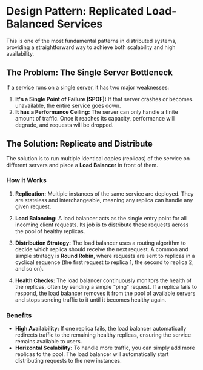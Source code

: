 # Design Pattern: Replicated Load-Balanced Services

This is one of the most fundamental patterns in distributed systems, providing a straightforward way to achieve both scalability and high availability.

## The Problem: The Single Server Bottleneck

If a service runs on a single server, it has two major weaknesses:

1.  **It's a Single Point of Failure (SPOF):** If that server crashes or becomes unavailable, the entire service goes down.
2.  **It has a Performance Ceiling:** The server can only handle a finite amount of traffic. Once it reaches its capacity, performance will degrade, and requests will be dropped.

## The Solution: Replicate and Distribute

The solution is to run multiple identical copies (replicas) of the service on different servers and place a **Load Balancer** in front of them.

### How it Works

1.  **Replication:** Multiple instances of the same service are deployed. They are stateless and interchangeable, meaning any replica can handle any given request.

2.  **Load Balancing:** A load balancer acts as the single entry point for all incoming client requests. Its job is to distribute these requests across the pool of healthy replicas.

3.  **Distribution Strategy:** The load balancer uses a routing algorithm to decide which replica should receive the next request. A common and simple strategy is **Round Robin**, where requests are sent to replicas in a cyclical sequence (the first request to replica 1, the second to replica 2, and so on).

4.  **Health Checks:** The load balancer continuously monitors the health of the replicas, often by sending a simple "ping" request. If a replica fails to respond, the load balancer removes it from the pool of available servers and stops sending traffic to it until it becomes healthy again.

### Benefits

-   **High Availability:** If one replica fails, the load balancer automatically redirects traffic to the remaining healthy replicas, ensuring the service remains available to users.
-   **Horizontal Scalability:** To handle more traffic, you can simply add more replicas to the pool. The load balancer will automatically start distributing requests to the new instances.
